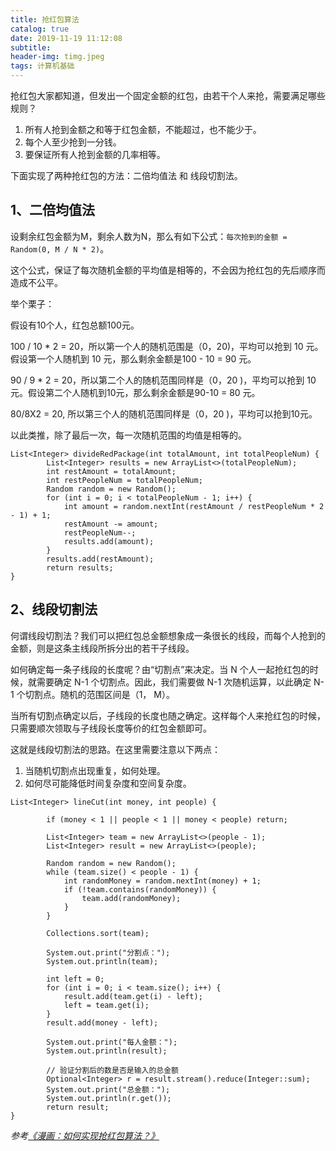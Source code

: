 ```yaml
---
title: 抢红包算法
catalog: true
date: 2019-11-19 11:12:08
subtitle:
header-img: timg.jpeg
tags: 计算机基础
---
```


抢红包大家都知道，但发出一个固定金额的红包，由若干个人来抢，需要满足哪些规则？

1. 所有人抢到金额之和等于红包金额，不能超过，也不能少于。
2. 每个人至少抢到一分钱。
3. 要保证所有人抢到金额的几率相等。

下面实现了两种抢红包的方法：二倍均值法 和 线段切割法。

## 1、二倍均值法

设剩余红包金额为M，剩余人数为N，那么有如下公式：`每次抢到的金额 = Random(0, M / N * 2)`。

这个公式，保证了每次随机金额的平均值是相等的，不会因为抢红包的先后顺序而造成不公平。

举个栗子：

假设有10个人，红包总额100元。

100 / 10 * 2 = 20，所以第一个人的随机范围是（0，20)，平均可以抢到 10 元。假设第一个人随机到 10 元，那么剩余金额是100 - 10 = 90 元。

90 / 9 * 2 = 20，所以第二个人的随机范围同样是（0，20 )，平均可以抢到 10 元。假设第二个人随机到10元，那么剩余金额是90-10 = 80 元。

80/8X2 = 20, 所以第三个人的随机范围同样是（0，20 )，平均可以抢到10元。

以此类推，除了最后一次，每一次随机范围的均值是相等的。

```
List<Integer> divideRedPackage(int totalAmount, int totalPeopleNum) {
        List<Integer> results = new ArrayList<>(totalPeopleNum);
        int restAmount = totalAmount;
        int restPeopleNum = totalPeopleNum;
        Random random = new Random();
        for (int i = 0; i < totalPeopleNum - 1; i++) {
            int amount = random.nextInt(restAmount / restPeopleNum * 2 - 1) + 1;
            restAmount -= amount;
            restPeopleNum--;
            results.add(amount);
        }
        results.add(restAmount);
        return results;
}
```

## 2、线段切割法

何谓线段切割法？我们可以把红包总金额想象成一条很长的线段，而每个人抢到的金额，则是这条主线段所拆分出的若干子线段。

如何确定每一条子线段的长度呢？由“切割点”来决定。当 N 个人一起抢红包的时候，就需要确定 N-1 个切割点。因此，我们需要做 N-1 次随机运算，以此确定 N-1 个切割点。随机的范围区间是（1， M）。

当所有切割点确定以后，子线段的长度也随之确定。这样每个人来抢红包的时候，只需要顺次领取与子线段长度等价的红包金额即可。

这就是线段切割法的思路。在这里需要注意以下两点：
1. 当随机切割点出现重复，如何处理。
2. 如何尽可能降低时间复杂度和空间复杂度。

```
List<Integer> lineCut(int money, int people) {

        if (money < 1 || people < 1 || money < people) return;

        List<Integer> team = new ArrayList<>(people - 1);
        List<Integer> result = new ArrayList<>(people);

        Random random = new Random();
        while (team.size() < people - 1) {
            int randomMoney = random.nextInt(money) + 1;
            if (!team.contains(randomMoney)) {
                team.add(randomMoney);
            }
        }

        Collections.sort(team);

        System.out.print("分割点：");
        System.out.println(team);

        int left = 0;
        for (int i = 0; i < team.size(); i++) {
            result.add(team.get(i) - left);
            left = team.get(i);
        }
        result.add(money - left);

        System.out.print("每人金额：");
        System.out.println(result);

        // 验证分割后的数是否是输入的总金额
        Optional<Integer> r = result.stream().reduce(Integer::sum);
        System.out.print("总金额：");
        System.out.println(r.get());
        return result;
}
```

*参考[《漫画：如何实现抢红包算法？》](https://mp.weixin.qq.com/s?__biz=MzIxMjE5MTE1Nw==&mid=2653193719&idx=1&sn=64f184d36af9ef6393998fe5ea79329c&chksm=8c99f72dbbee7e3b3f00e067613c15144ce3624782161bd668ac57943d6aa198f1cebed8a050&scene=21#wechat_redirect)*
